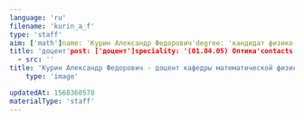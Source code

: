 ```yaml
---
language: 'ru'
filename: 'kurin_a_f'
type: 'staff'
aim: ['math']name: 'Курин Александр Федорович'degree: 'кандидат физико-математических наук'
title: 'доцент'post: ['доцент']speciality: '(01.04.05) Оптика'contacts: []avatar:
  - src: ''
title: 'Курин Александр Федорович - доцент кафедры математической физики'
    type: 'image'

updatedAt: 1568360578
materialType: 'staff'
---
```



